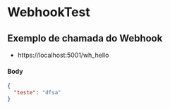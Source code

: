 
# WebhookTest #

## Exemplo de chamada do Webhook

- https://localhost:5001/wh_hello

#### Body

```json
{
  "teste": "dfsa"
}
```
